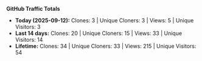 
**GitHub Traffic Totals**

- **Today (2025-09-12):** Clones: 3 | Unique Cloners: 3 | Views: 5 | Unique Visitors: 3
- **Last 14 days:** Clones: 20 | Unique Cloners: 15 | Views: 33 | Unique Visitors: 14
- **Lifetime:** Clones: 34 | Unique Cloners: 33 | Views: 215 | Unique Visitors: 54
